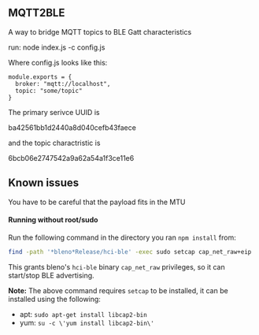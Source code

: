 MQTT2BLE
----------

A way to bridge MQTT topics to BLE Gatt characteristics 

run:
    node index.js -c config.js

Where config.js looks like this:

    module.exports = {
      broker: "mqtt://localhost",
      topic: "some/topic"
    } 


The primary serivce UUID is

   ba42561bb1d2440a8d040cefb43faece

and the topic charactristic is

   6bcb06e2747542a9a62a54a1f3ce11e6


Known issues
-------------

You have to be careful that the payload fits in the MTU

#### Running without root/sudo

Run the following command in the directory you ran ```npm install``` from:

```sh
find -path '*bleno*Release/hci-ble' -exec sudo setcap cap_net_raw+eip '{}' \;
```

This grants bleno's ```hci-ble``` binary ```cap_net_raw``` privileges, so it can start/stop BLE advertising.

__Note:__ The above command requires ```setcap``` to be installed, it can be installed using the following:

 * apt: ```sudo apt-get install libcap2-bin```
 * yum: ```su -c \'yum install libcap2-bin\'```